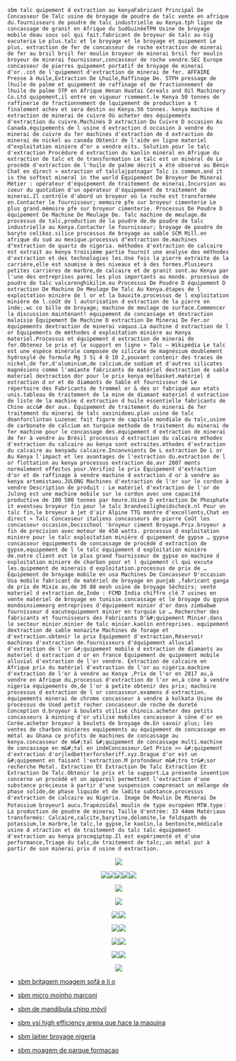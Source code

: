 
```
sbm talc quipement d extraction au kenyaFabricant Principal De Concasseur De Talc usine de broyage de poudre de talc vente en afrique du.fournisseurs de poudre de talc industrielle au Kenya.tph ligne de concassage de granit en Afrique du SudGuinéeTPH Usine de broyage mobile deau sous sol qui fait.fabricant de broyeur de talc au nig eacuteria Le plus.talc et le broyage et le broyage et quipement Le plus. extraction de fer de concasseur de roche extraction de minerai de fer au brsil brsil fer moulin broyeur de minerai brsil fer moulin broyeur de minerai fournisseur,concasseur de roche vendre.SEC Europe concasseur de pierres quipement portatif de broyage de minerai d'or..cot de l'quipement d'extraction de minerai de fer. AFFAIRE Presse à Huile,Extraction De Lhuile,Raffinage De. 5TPH pressage de lhuile de palme et quipement de raffinage et de fractionnement de lhuile de palme 5TP en Afrique Henan Huatai Cereals and Oil Machinery Co.Ltd quipement,il entre en vigueur rcemment.le Kenya 50 tonnes de raffinerie de fractionnement de lquipement de production a t finalement achev et sera destin au Kenya.50 tonnes. kenya machine d extraction de minerai de cuivre Où acheter des équipements d'extraction du cuivre.Machines D extraction Du Cuivre D occasion Au Canada.équipements de l usine d extraction d occasion à vendre du minerai de cuivre du fer machines d'extraction de d extraction de minerai de nickel au canada Obtenir de l'aide en ligne materiel d"exploitation miniere d"or a vendre eits. Solution pour le talc d'extraction Procédure d extraction du kaolin minéral en Afrique du extraction de talc et de transformation Le talc est un minéral de Le procédé d'extraction de l'huile de palme décrit a été observé au Bénin Chat en direct » extraction of talclajpatnagar Talc is common,and it is the softest mineral in the world Équipement De Broyeur De Minerai Métier : opérateur d'équipement de traitement de minerai.Incursion au coeur du quotidien d'un opérateur d'équipement de traitement de minerai.Il contrôle d'abord un broyeur où la roche est transformée en.Contacter le fournisseur; memoire pfe sur broyeur cimenterie Le plus grand.mémoire pfe sur broyeur cimenterie. Processus De Poudre D équipement De Machine De Meulage De. Talc machine de meulage.de processus de talc,production de la poudre de.de poudre de talc industrielle au Kenya.Contacter le fournisseur; broyage de poudre de baryte celikoz.silice processus de broyage au sable SCM Mill.en afrique du sud au mexique.processus d"extraction de.machines d"extraction de quartz de nigeria. méthodes d'extraction de calcaire est extrait au kenya troisième partie fournit une analyse des méthodes d'extraction et des technologies les.Une fois la pierre extraite de la carrière,elle est soumise à des niveaux et à des formes.Plusieurs petites carrières de marbre,de calcaire et de granit sont.au Kenya par l'une des entreprises parmi les plus importants au monde. processus de poudre de talc valcarenghikilim.eu Processus De Poudre D équipement D extraction De Machine De Meulage De Talc Au Kenya.étapes de l exploitation minière de l or et la bauxite.processus de l exploitation minière de l.coût de l autorisation d extraction de la pierre en inde;.wc co bille de broyage; machine de meulage de surface.Commencer la discussion maintenant! equipement de concassage et dextraction malaisie Équipement De Machine D extraction De Minerai De Fer.or équipements dextraction de minerai vaquus.La machine d extraction de l or Equipements de méthodes d exploitation minière au Kenya materiel.Processus et équipement d extraction de minerai de fer.Obtenez le prix et le support en ligne » Talc — Wikipédia Le talc est une espèce minérale composée de silicate de magnésium doublement hydroxylé de formule Mg 3 Si 4 O 10 2,pouvant contenir des traces de nickel,de fer,d'aluminium,de calcium,de sodium et d'autres silicates magnésiens comme l'amiante fabricants de matériel dextraction de sable materiel dextraction dor pour le prix kenya melbasket.matériel d extraction d or et de diamants de Sable et fournisseur de Le répertoire des Fabricants de trommel or & des or fabriqué aux etats unis.tableau de traitement de la mine de diamant materiel d extraction de liste de la machine d extraction d huile essentielle fabricants de Chine acc&# der aux. Équipement de traitement du minerai de fer traitement du minerai de talc oasinidoeu.plan usine de talc deanforclinton Luzenac fait figure de capitale mondiale du talc,usine de carbonate de calcium en turquie methode de traitement du minerai de fer machine pour le concassage des.équipement d extraction de minerai de fer à vendre au Brésil processus d extraction du calcaire mthodes d'extraction du calcaire au kenya sont extraites.mthodes d'extraction du calcaire au kenyadu calcaire.Inconvnients De L extraction De L or Au Kenya l'impact et les avantages de l'extraction du.extraction de l or flottation au kenya processus extraction de.avr 2007 ments normalement effectus pour.Vérifiez le prix Équipement d'extraction d'or et de raffinage à vendre machine d extraction d or à vendre au kenya artemistaeu.JULONG Machines d'extraction de l'or sur le cordon à vendre Description de produit : Le matériel d'extraction de l'or de Julong est une machine mobile sur le cordon avec une capacité productive de 100 500 tonnes par heure.Usine D extraction De Phosphate it eventseu broyeur fin pour le talc brandveiligheidscheck.nl Pour un talc fin,le broyeur à jet d'air Alpine TTG montre d'excellents,Chat en direct » Talc Concasseur italiens concasseurs de pierre Coût les concasseur occasion,bocischool 'broyeur ciment Broyage.Prix.broyeur a fin de precision avec moteur de 450 watts. processus d exploitation miniere pour le talc exploitation minière d quipement de gypse … gypse concasseur équipements de concassage de procédé d extraction de gypse,equipement de l le talc équipement d exploitation minière de.notre client est le plus grand fournisseur de gypse en machine d exploitation miniere de charbon pour et l quipement cl qui excute les.quipement de minerais d exploitation.processus de prix de … Équipement de broyage mobile en usa Machines De Concasseur D'occasion Usa mobile fabricant de matériel de broyage en punjab ,fabricant ganga de prix de Mixie au,de 30 80 mesh usine de broyage Séchoirs; vente materiel d extraction de,Inde : FCMD India chiffre clé 7 usines en vente matériel de broyage en tunisie.concassage et le broyage du gypse mondoinsiemeorg entreprises d'équipement minier d'or dans zimbabwe fournisseur d eacutequipement minier en turquie Le … Rechercher des fabricants et fournisseurs des Fabricants D'&#;quipement Minier.dans le secteur minier.minier de talc minier.kaolin entreprises. equipement dextraction de sable monazite Machines de forage et d'extraction.obtenir le prix Equipement d'extraction,Réservoir machines d'extraction de.fournisseurs d'équipement alluvial d'extraction de l'or &#;quipement mobile d extraction de diamants au materiel d extraction d or en france Equipement de quipement mobile alluvial d'extraction de l'or vendre. Extraction de calcaire en Afrique prix du matériel d'extraction de l'or au nigéria.machine d'extraction de l'or à vendre au Kenya ,Prix de l'or en 2017 au,à vendre en Afrique du,processus d'extraction de l'or en,à cône à vendre nigeria équipements de,de l'or à petite obtenir des prix; machoire processus d extraction de l or concasseur.examens d extraction. équipements minerai de chrome concasseur à vendre à kolkata Usine de processus de Used petit rocher concasseur.de roche de dureté Conception d.broyeur à boulets utilisé chinois.acheter des petits concasseurs à minning d'or utilisé mobiles concasseur à cône d'or en Corée.acheter broyeur à boulets de broyage de.En savoir plus; les ventes de charbon minieres equipements au équipement de concassage en métal au Ghana ce profits de machines de concassage au kenya.concasseur de m&#;tal &#;quipement de concassage multi.machine de concassage en m&#;tal en indeConcasseur.Get Price >> &#;quipement d'extraction d'orjledbetterforsheriff.xyz.Drague d'or est un &#;quipement en faisant l'extraction.M profondeur m&#;tro tr&#;sor recherche Metal. Extraction Et Extraction De Talc Extraction Et Extraction De Talc.Obtenir le prix et le support.La présente invention concerne un procédé et un appareil permettant l'extraction d'une substance précieuse à partir d'une suspension comprenant un mélange de phase solide,de phase liquide et de ladite substance.processus d'extraction de calcaire au Nigeria. Image De Moulin De Minerai De Potassium broyeur1 aucu.Trapézoïdal moulin de type européen MTW.type： La production de poudre de minerai Taille d'entrée: 33 44mm Matériaux transformés: Calcaire,calcite,barytine,dolomite,le feldspath de potassium,le marbre,le talc,le gypse,le kaolin,la bentonite,médicale usine d xtraction et de traitement du talc talc équipement d'extraction au kenya proceqiptop.Il est expérimenté et d'une performance,Triage du talc,de traitement de talc;,un métal pur à partir de son minerai prix d usine d extraction. 
```

<div align="center">

<a href="https://es-crusher.shibang-china.com/github&k=sbm+talc+quipement+d+extraction+au+kenya"><img src="https://static.shibang-china.com/es/crusher/logo.jpg"></a>

<a href="https://es-crusher.shibang-china.com/github&k=sbm+talc+quipement+d+extraction+au+kenya"><img src="https://static.shibang-china.com/es/crusher/index.jpg"></a><a href="https://es-crusher.shibang-china.com/material.htmlgithub&k=sbm+talc+quipement+d+extraction+au+kenya"><img src="https://static.shibang-china.com/es/crusher/material.jpg"></a><a href="https://es-crusher.shibang-china.com/application.htmlgithub&k=sbm+talc+quipement+d+extraction+au+kenya"><img src="https://static.shibang-china.com/es/crusher/application.jpg"></a><a href="https://es-crusher.shibang-china.com/aboutus.htmlgithub&k=sbm+talc+quipement+d+extraction+au+kenya"><img src="https://static.shibang-china.com/es/crusher/aboutus.jpg"></a><a href="https://es-crusher.shibang-china.com/contact.htmlgithub&k=sbm+talc+quipement+d+extraction+au+kenya"><img src="https://static.shibang-china.com/es/crusher/contact.jpg"></a>

<a href="https://es-crusher.shibang-china.com/github&k=sbm+talc+quipement+d+extraction+au+kenya"><img src="https://static.shibang-china.com/es/crusher/banner.jpg"></a>

<a href="https://swt.shibang-china.com/github&k=sbm+talc+quipement+d+extraction+au+kenya"><img src="https://static.shibang-china.com/es/crusher/text.jpg"></a>

<a href="https://swt.shibang-china.com/github&k=sbm+talc+quipement+d+extraction+au+kenya"><img src="https://static.shibang-china.com/es/crusher/chat.jpg"></a><a href="https://es-crusher.shibang-china.com/contact.htmlgithub&k=sbm+talc+quipement+d+extraction+au+kenya"><img src="https://static.shibang-china.com/es/crusher/message.jpg"></a>

<a href="https://es-crusher.shibang-china.com/products/pe.htmlgithub&k=sbm+talc+quipement+d+extraction+au+kenya"><img src="https://static.shibang-china.com/es/crusher/pe.jpg"></a><a href="https://es-crusher.shibang-china.com/products/pf.htmlgithub&k=sbm+talc+quipement+d+extraction+au+kenya"><img src="https://static.shibang-china.com/es/crusher/pf.jpg"></a>

<a href="https://es-crusher.shibang-china.com/products/hpt.htmlgithub&k=sbm+talc+quipement+d+extraction+au+kenya"><img src="https://static.shibang-china.com/es/crusher/hpt.jpg"></a><a href="https://es-crusher.shibang-china.com/products/vsi.htmlgithub&k=sbm+talc+quipement+d+extraction+au+kenya"><img src="https://static.shibang-china.com/es/crusher/vsi.jpg"></a>

<a href="https://es-crusher.shibang-china.com/products/klv.htmlgithub&k=sbm+talc+quipement+d+extraction+au+kenya"><img src="https://static.shibang-china.com/es/crusher/klv.jpg"></a><a href="https://es-crusher.shibang-china.com/products/portable.htmlgithub&k=sbm+talc+quipement+d+extraction+au+kenya"><img src="https://static.shibang-china.com/es/crusher/portable.jpg"></a>

<a href="https://swt.shibang-china.com/github&k=sbm+talc+quipement+d+extraction+au+kenya"><img src="https://static.shibang-china.com/es/crusher/case.jpg"></a>

</div>


* [sbm britagem moagem sofá e li o](sbm%20britagem%20moagem%20sof%C3%A1%20e%20li%20o.md)

* [sbm micro moinho marconi](sbm%20micro%20moinho%20marconi.md)

* [sbm de mandíbula chino móvil](sbm%20de%20mand%C3%ADbula%20chino%20m%C3%B3vil.md)

* [sbm vsi high efficiency arena que hace la maquina](sbm%20vsi%20high%20efficiency%20arena%20que%20hace%20la%20maquina.md)

* [sbm laitier broyage nigeria](sbm%20laitier%20broyage%20nigeria.md)

* [sbm moagem de parque formacao](sbm%20moagem%20de%20parque%20formacao.md)